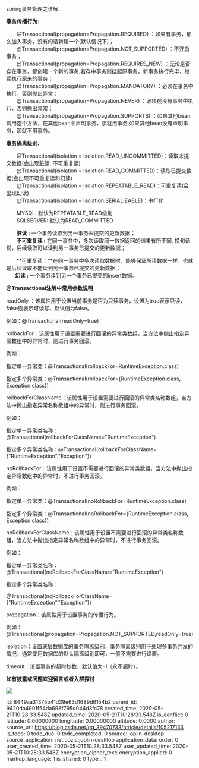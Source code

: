 spring事务管理之详解_

**事务传播行为:** 

　　@Transactional(propagation=Propagation.REQUIRED) ：如果有事务，那么加入事务，没有的话新建一个(默认情况下)；  
　　@Transactional(propagation=Propagation.NOT_SUPPORTED) ：不开启事务；  
　　@Transactional(propagation=Propagation.REQUIRES_NEW) ：无论是否存在事务，都创建一个新的事务,若存中事务则挂起原事务，新事务执行完毕，继续执行原来的事务；  
　　@Transactional(propagation=Propagation.MANDATORY) ：必须在事务中执行，否则抛出异常；  
　　@Transactional(propagation=Propagation.NEVER) ：必须在没有事务中执行，否则抛出异常；  
　　@Transactional(propagation=Propagation.SUPPORTS) ：如果其他bean调用这个方法，在其他bean中声明事务，那就用事务.如果其他bean没有声明事务，那就不用事务。

**事务隔离级别:**

　　@Transactional(isolation = Isolation.READ_UNCOMMITTED)：读取未提交数据(会出现脏读, 不可重复读)   
　　@Transactional(isolation = Isolation.READ_COMMITTED)：读取已提交数据(会出现不可重复读和幻读)  
　　@Transactional(isolation = Isolation.REPEATABLE_READ)：可重复读(会出现幻读)  
　　@Transactional(isolation = Isolation.SERIALIZABLE)：串行化

　　MYSQL: 默认为REPEATABLE_READ级别  
　　SQLSERVER: 默认为READ_COMMITTED

       **脏读 :** 一个事务读取到另一事务未提交的更新数据；  
       **不可重复读 :** 在同一事务中，多次读取同一数据返回的结果有所不同, 换句话说，后续读取可以读到另一事务已提交的更新数据；

       **可重复读：**在同一事务中多次读取数据时，能够保证所读数据一样，也就是后续读取不能读到另一事务已提交的更新数据；  
      **幻读 :** 一个事务读到另一个事务已提交的insert数据。

**@Transactional注解中常用参数说明**

readOnly ：该属性用于设置当前事务是否为只读事务，设置为true表示只读，false则表示可读写，默认值为false。

例如：@Transactional(readOnly=true)

rollbackFor：该属性用于设置需要进行回滚的异常类数组，当方法中抛出指定异常数组中的异常时，则进行事务回滚。

例如：

指定单一异常类：@Transactional(rollbackFor=RuntimeException.class)

指定多个异常类：@Transactional(rollbackFor={RuntimeException.class, Exception.class})

rollbackForClassName：该属性用于设置需要进行回滚的异常类名称数组，当方法中抛出指定异常名称数组中的异常时，则进行事务回滚。

例如：

指定单一异常类名称：@Transactional(rollbackForClassName="RuntimeException")

指定多个异常类名称：@Transactional(rollbackForClassName={"RuntimeException","Exception"})

noRollbackFor：该属性用于设置不需要进行回滚的异常类数组，当方法中抛出指定异常数组中的异常时，不进行事务回滚。

例如：

指定单一异常类：@Transactional(noRollbackFor=RuntimeException.class)

指定多个异常类：@Transactional(noRollbackFor={RuntimeException.class, Exception.class})

noRollbackForClassName：该属性用于设置不需要进行回滚的异常类名称数组，当方法中抛出指定异常名称数组中的异常时，不进行事务回滚。

例如：

指定单一异常类名称：@Transactional(noRollbackForClassName="RuntimeException")

指定多个异常类名称：

@Transactional(noRollbackForClassName={"RuntimeException","Exception"})

propagation：该属性用于设置事务的传播行为。

例如：@Transactional(propagation=Propagation.NOT_SUPPORTED,readOnly=true)

isolation：设置底层数据库的事务隔离级别，事务隔离级别用于处理多事务并发的情况，通常使用数据库的默认隔离级别即可，一般不需要进行设置。

timeout：设置事务的超时秒数，默认值为-1（永不超时）。

**如有披露或问题欢迎留言或者入群探讨**

![](:/54d038b434ae41ea978422a43c5739f3)

id: 8449aa31375b41d39e63d1689d6154b2
parent_id: 9420da4901f54da698f795d044d3fc78
created_time: 2020-05-21T10:28:33.548Z
updated_time: 2020-05-21T10:28:33.548Z
is_conflict: 0
latitude: 0.00000000
longitude: 0.00000000
altitude: 0.0000
author: 
source_url: https://blog.csdn.net/qq_39470733/article/details/105217133
is_todo: 0
todo_due: 0
todo_completed: 0
source: joplin-desktop
source_application: net.cozic.joplin-desktop
application_data: 
order: 0
user_created_time: 2020-05-21T10:28:33.548Z
user_updated_time: 2020-05-21T10:28:33.548Z
encryption_cipher_text: 
encryption_applied: 0
markup_language: 1
is_shared: 0
type_: 1